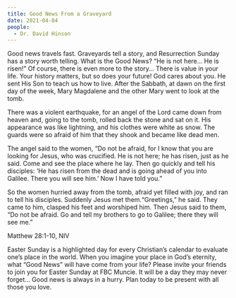 ```yaml
---
title: Good News From a Graveyard
date: 2021-04-04
people:
  - Dr. David Hinson
---
```


Good news travels fast. Graveyards tell a story, and Resurrection Sunday has a story worth telling. What is the Good News? “He is not here… He is risen!” Of course, there is even more to the story… There is value in your life. Your history matters, but so does your future! God cares about you. He sent His Son to teach us how to live.
After the Sabbath, at dawn on the first day of the week, Mary Magdalene and the other Mary went to look at the tomb.

There was a violent earthquake, for an angel of the Lord came down from heaven and, going to the tomb, rolled back the stone and sat on it. His appearance was like lightning, and his clothes were white as snow. The guards were so afraid of him that they shook and became like dead men.

The angel said to the women, “Do not be afraid, for I know that you are looking for Jesus, who was crucified. He is not here; he has risen, just as he said. Come and see the place where he lay. Then go quickly and tell his disciples: ‘He has risen from the dead and is going ahead of you into Galilee. There you will see him.’ Now I have told you.”

So the women hurried away from the tomb, afraid yet filled with joy, and ran to tell his disciples. Suddenly Jesus met them.“Greetings,” he said. They came to him, clasped his feet and worshiped him. Then Jesus said to them, “Do not be afraid. Go and tell my brothers to go to Galilee; there they will see me.”

Matthew 28:1-10, NIV

Easter Sunday is a highlighted day for every Christian’s calendar to evaluate one’s place in the world. When you imagine your place in God’s eternity, what “Good News” will have come from your life? Please invite your friends to join you for Easter Sunday at FBC Muncie. It will be a day they may never forget… Good news is always in a hurry. Plan today to be present with all those you love.
